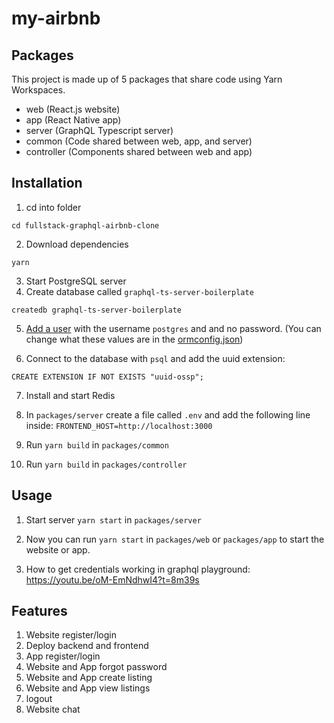 # my-airbnb

## Packages

This project is made up of 5 packages that share code using Yarn Workspaces.

- web (React.js website)
- app (React Native app)
- server (GraphQL Typescript server)
- common (Code shared between web, app, and server)
- controller (Components shared between web and app)

## Installation

1. cd into folder

```
cd fullstack-graphql-airbnb-clone
```

2. Download dependencies

```
yarn
```

3. Start PostgreSQL server
4. Create database called `graphql-ts-server-boilerplate`

```
createdb graphql-ts-server-boilerplate
```

5. [Add a user](https://medium.com/coding-blocks/creating-user-database-and-adding-access-on-postgresql-8bfcd2f4a91e) with the username `postgres` and and no password. (You can change what these values are in the [ormconfig.json](https://github.com/benawad/graphql-ts-server-boilerplate/blob/master/ormconfig.json))

6. Connect to the database with `psql` and add the uuid extension:

```
CREATE EXTENSION IF NOT EXISTS "uuid-ossp";
``` 

7. Install and start Redis

8. In `packages/server` create a file called `.env` and add the following line inside: `FRONTEND_HOST=http://localhost:3000`

9. Run `yarn build` in `packages/common`

10. Run `yarn build` in `packages/controller`

## Usage

1. Start server `yarn start` in `packages/server`

2. Now you can run `yarn start` in `packages/web` or `packages/app` to start the website or app.

3. How to get credentials working in graphql playground: https://youtu.be/oM-EmNdhwI4?t=8m39s

## Features

1. Website register/login
2. Deploy backend and frontend
3. App register/login
4. Website and App forgot password
5. Website and App create listing
6. Website and App view listings
7. logout
8. Website chat
